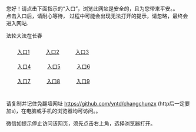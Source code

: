 您好！请点击下面指示的“入口”，浏览此网站是安全的，且为您带来平安。。 <br/>
点击入口后，请耐心等待， 过程中可能会出现无法打开的提示，请忽略，最终会进入网站. </br>

法轮大法在长春<br/>
<div style="padding:10px"><a style="margin:20px" target="_blank" href="https://d3ny1s8ozs3hb7.cloudfront.net/2Qpsp?cwvmb" id="ccLink1" rel="nofollow">入口1</a> <a target="_blank" style="margin:20px" href="https://dkatswh927t4j.cloudfront.net/2Qpsp?owuweoq" id="ccLink2" rel="nofollow">入口2</a> <a style="margin:20px" target="_blank" href="https://d1my8k1jl9df2v.cloudfront.net/2Qpsp?drwfapez" id="ccLink3" rel="nofollow">入口3</a></div>

<div style="padding:10px" ><a style="margin:20px" target="_blank" href="https://d3ny1s8ozs3hb7.cloudfront.net/2Qpsp?cwvmb" id="ccLink4" rel="nofollow">入口4</a> <a style="margin:20px" href="https://dkatswh927t4j.cloudfront.net/2Qpsp?owuweoq" target="_blank" id="ccLink5" rel="nofollow">入口5</a> <a style="margin:20px" href="https://d1my8k1jl9df2v.cloudfront.net/2Qpsp?drwfapez" target="_blank" id="ccLink6" rel="nofollow">入口6</a></div>

<div style="padding:10px"><a style="margin:20px" target="_blank" href="https://d3ny1s8ozs3hb7.cloudfront.net/2Qpsp?cwvmb" id="ccLink7" rel="nofollow">入口7</a> <a style="margin:20px" href="https://dkatswh927t4j.cloudfront.net/2Qpsp?owuweoq" target="_blank" id="ccLink8" rel="nofollow">入口8</a> <a style="margin:20px" target="_blank" href="https://d1my8k1jl9df2v.cloudfront.net/2Qpsp?drwfapez" id="ccLink9" rel="nofollow">入口9</a></div>

<br/>



请复制并记住免翻墙网址 https://github.com/yntd/changchunzx (http后一定要加s)，在电脑或手机的浏览器均可访问。。<br/>

微信如提示停止访问该网页，须先点击右上角，选择浏览器打开。
